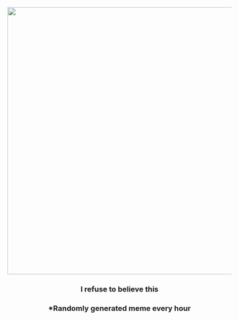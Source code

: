 <p align="center">
        <img src="https://i.redd.it/9oddtj1mc62a1.jpg" width="600" height="600">
        </p>
        <h3 align="center">I refuse to believe this</h3>
        <h3 align="center">*Randomly generated meme every hour</h3>
    
